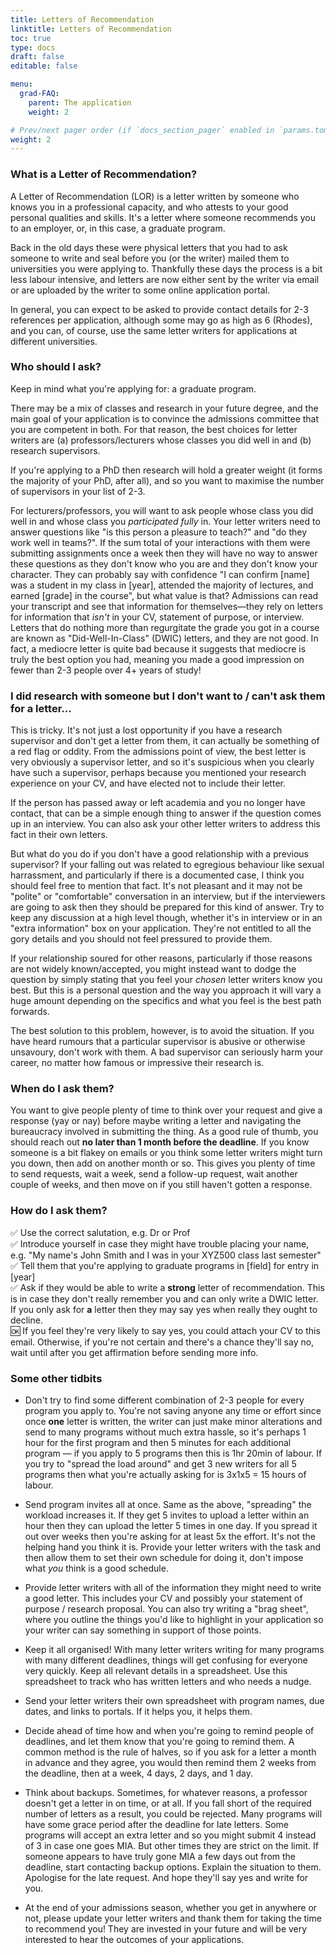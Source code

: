 ```yaml
---
title: Letters of Recommendation
linktitle: Letters of Recommendation
toc: true
type: docs
draft: false
editable: false

menu:
  grad-FAQ:
    parent: The application
    weight: 2

# Prev/next pager order (if `docs_section_pager` enabled in `params.toml`)
weight: 2
---
```


### What is a Letter of Recommendation?

A Letter of Recommendation (LOR) is a letter written by someone who knows you in a professional capacity, and who attests to your good personal qualities and skills. It's a letter where someone recommends you to an employer, or, in this case, a graduate program.

Back in the old days these were physical letters that you had to ask someone to write and seal before you (or the writer) mailed them to universities you were applying to. Thankfully these days the process is a bit less labour intensive, and letters are now either sent by the writer via email or are uploaded by the writer to some online application portal.

In general, you can expect to be asked to provide contact details for 2-3 references per application, although some may go as high as 6 (Rhodes), and you can, of course, use the same letter writers for applications at different universities.

### Who should I ask?

Keep in mind what you're applying for: a graduate program.

There may be a mix of classes and research in your future degree, and the main goal of your application is to convince the admissions committee that you are competent in both. For that reason, the best choices for letter writers are (a) professors/lecturers whose classes you did well in and (b) research supervisors.

If you're applying to a PhD then research will hold a greater weight (it forms the majority of your PhD, after all), and so you want to maximise the number of supervisors in your list of 2-3. 

For lecturers/professors, you will want to ask people whose class you did well in and whose class you _participated fully_ in. Your letter writers need to answer questions like "is this person a pleasure to teach?" and "do they work well in teams?". If the sum total of your interactions with them were submitting assignments once a week then they will have no way to answer these questions as they don't know who you are and they don't know your character. They can probably say with confidence "I can confirm [name] was a student in my class in [year], attended the majority of lectures, and earned [grade] in the course", but what value is that? Admissions can read your transcript and see that information for themselves—they rely on letters for information that _isn't_ in your CV, statement of purpose, or interview. Letters that do nothing more than regurgitate the grade you got in a course are known as "Did-Well-In-Class" (DWIC) letters, and they are not good. In fact, a mediocre letter is quite bad because it suggests that mediocre is truly the best option you had, meaning you made a good impression on fewer than 2-3 people over 4+ years of study! 

### I did research with someone but I don't want to / can't ask them for a letter...

This is tricky. It's not just a lost opportunity if you have a research supervisor and don't get a letter from them, it can actually be something of a red flag or oddity. From the admissions point of view, the best letter is very obviously a supervisor letter, and so it's suspicious when you clearly have such a supervisor, perhaps because you mentioned your research experience on your CV, and have elected not to include their letter.

If the person has passed away or left academia and you no longer have contact, that can be a simple enough thing to answer if the question comes up in an interview. You can also ask your other letter writers to address this fact in their own letters.

But what do you do if you don't have a good relationship with a previous supervisor? If your falling out was related to egregious behaviour like sexual harrassment, and particularly if there is a documented case, I think you should feel free to mention that fact. It's not pleasant and it may not be "polite" or "comfortable" conversation in an interview, but if the interviewers are going to ask then they should be prepared for this kind of answer. Try to keep any discussion at a high level though, whether it's in interview or in an "extra information" box on your application. They're not entitled to all the gory details and you should not feel pressured to provide them.

If your relationship soured for other reasons, particularly if those reasons are not widely known/accepted, you might instead want to dodge the question by simply stating that you feel your _chosen_ letter writers know you best. But this is a personal question and the way you approach it will vary a huge amount depending on the specifics and what you feel is the best path forwards. 

The best solution to this problem, however, is to avoid the situation. If you have heard rumours that a particular supervisor is abusive or otherwise unsavoury, don't work with them. A bad supervisor can seriously harm your career, no matter how famous or impressive their research is.

### When do I ask them?

You want to give people plenty of time to think over your request and give a response (yay or nay) before maybe writing a letter and navigating the bureaucracy involved in submitting the thing. As a good rule of thumb, you should reach out **no later than 1 month before the deadline**. If you know someone is a bit flakey on emails or you think some letter writers might turn you down, then add on another month or so. This gives you plenty of time to send requests, wait a week, send a follow-up request, wait another couple of weeks, and then move on if you still haven't gotten a response.

### How do I ask them?  

✅ Use the correct salutation, e.g. Dr or Prof  
✅ Introduce yourself in case they might have trouble placing your name, e.g. "My name's John Smith and I was in your XYZ500 class last semester"  
✅ Tell them that you're applying to graduate programs in [field] for entry in [year]  
✅ Ask if they would be able to write a **strong** letter of recommendation. This is in case they don't really remember you and can only write a DWIC letter. If you only ask for **a** letter then they may say yes when really they ought to decline.  
🆗 If you feel they're very likely to say yes, you could attach your CV to this email. Otherwise, if you're not certain and there's a chance they'll say no, wait until after you get affirmation before sending more info.  

### Some other tidbits

 - Don't try to find some different combination of 2-3 people for every program you apply to. You're not saving anyone any time or effort since once **one** letter is written, the writer can just make minor alterations and send to many programs without much extra hassle, so it's perhaps 1 hour for the first program and then 5 minutes for each additional program — if you apply to 5 programs then this is 1hr 20min of labour. If you try to "spread the load around" and get 3 new writers for all 5 programs then what you're actually asking for is 3x1x5 = 15 hours of labour.
 
 - Send program invites all at once. Same as the above, "spreading" the workload increases it. If they get 5 invites to upload a letter within an hour then they can upload the letter 5 times in one day. If you spread it out over weeks then you're asking for at least 5x the effort. It's not the helping hand you think it is. Provide your letter writers with the task and then allow them to set their own schedule for doing it, don't impose what _you_ think is a good schedule.
 
 - Provide letter writers with all of the information they might need to write a good letter. This includes your CV and possibly your statement of purpose / research proposal. You can also try writing a "brag sheet", where you outline the things you'd like to highlight in your application so your writer can say something in support of those points.
 
 - Keep it all organised! With many letter writers writing for many programs with many different deadlines, things will get confusing for everyone very quickly. Keep all relevant details in a spreadsheet. Use this spreadsheet to track who has written letters and who needs a nudge.
 
 - Send your letter writers their own spreadsheet with program names, due dates, and links to portals. If it helps you, it helps them.
 
 - Decide ahead of time how and when you're going to remind people of deadlines, and let them know that you're going to remind them. A common method is the rule of halves, so if you ask for a letter a month in advance and they agree, you would then remind them 2 weeks from the deadline, then at a week, 4 days, 2 days, and 1 day.
 
 - Think about backups. Sometimes, for whatever reasons, a professor doesn't get a letter in on time, or at all. If you fall short of the required number of letters as a result, you could be rejected. Many programs will have some grace period after the deadline for late letters. Some programs will accept an extra letter and so you might submit 4 instead of 3 in case one goes MIA. But other times they are strict on the limit. If someone appears to have truly gone MIA a few days out from the deadline, start contacting backup options. Explain the situation to them. Apologise for the late request. And hope they'll say yes and write for you.

 - At the end of your admissions season, whether you get in anywhere or not, please update your letter writers and thank them for taking the time to recommend you! They are invested in your future and will be very interested to hear the outcomes of your applications.
